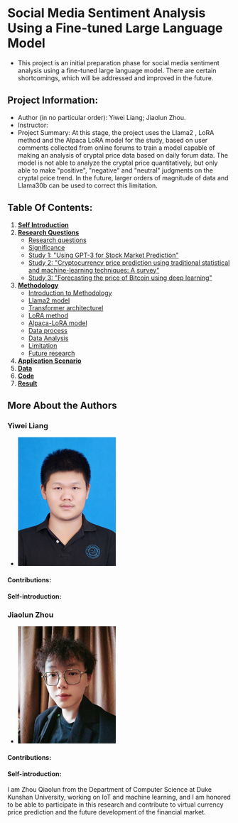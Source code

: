 # Social Media Sentiment Analysis Using a Fine-tuned Large Language Model
- This project is an initial preparation phase for social media sentiment analysis using a fine-tuned large language model. There are certain shortcomings, which will be addressed and improved in the future.
## Project Information:
- Author (in no particular order): Yiwei Liang; Jiaolun Zhou.
- Instructor:
- Project Summary: At this stage, the project uses the Llama2 , LoRA method and the Alpaca LoRA model for the study, based on user comments collected from online forums to train a model capable of making an analysis of cryptal price data based on daily forum data. The model is not able to analyze the cryptal price quantitatively, but only able to make "positive", "negative" and "neutral" judgments on the cryptal price trend. In the future, larger orders of magnitude of data and Llama30b can be used to correct this limitation.
## Table Of Contents:
1. [**Self Introduction**](./Author)
2. [**Research Questions**](./Research_questions)
      - [Research questions](./Research_questions/#Researchquestions)
      - [Significance](./Research_questions/#Significance)
      - [Study 1: "Using GPT-3 for Stock Market Prediction"](./Research_questions)
      - [Study 2: "Cryptocurrency price prediction using traditional statistical and machine-learning techniques: A survey"](./Research_questions)
      - [Study 3: "Forecasting the price of Bitcoin using deep learning"](./Research_questions)
3. [**Methodology**](./Methodology)
   - [Introduction to Methodology](./Methodology/#Thisresearchusesthefollowingsteps:)
   - [Llama2 model](./Methodology/#Llama2_model)
   - [Transformer architecturel](./Methodology)
   - [LoRA method](./Methodology/#LoRA_method)
   - [Alpaca-LoRA model](./Methodology/#Alpaca-LoRA_model)
   - [Data process](./Methodology/#Data_process)
   - [Data Analysis](./Methodology/#Data_Analysis)
   - [Limitation](./Methodology/#Limitation:)
   - [Future research](./Methodology/#Future_research:)
4. [**Application Scenario**](./Application_Scenario)
5. [**Data**](./data)
6. [**Code**](./code)
7. [**Result**](./Result)


## More About the Authors
### Yiwei Liang
- <img src="Author/Yiwei.jpg" alt="Yiwei" width="220"/>
#### Contributions:
#### Self-introduction:
### Jiaolun Zhou
- <img src="Author/Jiaolun.jpg" alt="Yiwei" width="220"/>
#### Contributions:
#### Self-introduction:
I am Zhou Qiaolun from the Department of Computer Science at Duke Kunshan University, working on IoT and machine learning, and I am honored to be able to participate in this research and contribute to virtual currency price prediction and the future development of the financial market.
